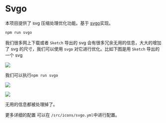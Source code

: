 # Svgo <Badge text="v3.9.0+"/>

本项目提供了 svg 压缩处理优化功能。基于 [svgo](https://github.com/svg/svgo)实现。

```bash
npm run svgo
```

我们很多网上下载或者 `Sketch` 导出的 svg 会有很多冗余无用的信息，大大的增加了 svg 的尺寸，我们可以使用 `svgo` 对它进行优化。比如下图是用 `Sketch` 导出的一个 svg

![](https://panjiachen.gitee.io/gitee-cdn/vue-element-admin-site/333edb6b-4b95-42f8-aa60-b8f42e516b52.jpg)

我们可以执行`npm run svgo`

![](https://panjiachen.gitee.io/gitee-cdn/vue-element-admin-site/e7b1324e-cd67-4306-aebf-f659bcc433cf.jpg)

![](https://panjiachen.gitee.io/gitee-cdn/vue-element-admin-site/006c4bb5-b2d1-447d-a1c9-a912cf5dee47.jpg)

无用的信息都被处理掉了。

更多详细的配置 可以在 `/src/icons/svgo.yml`中进行配置。
